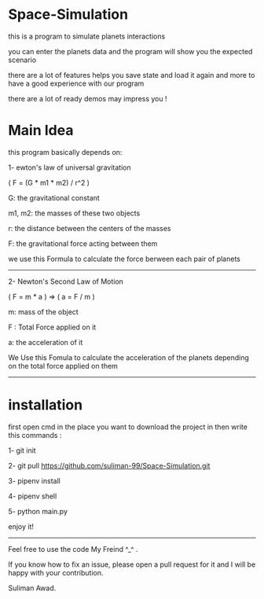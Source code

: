 # Space-Simulation
this is a program to simulate planets interactions

you can enter the planets data and the program will show you the expected scenario

there are a lot of features helps you save state and load it again and more to have a good experience with our program

there are a lot of ready demos may impress you !


# Main Idea
this program basically depends on:

1- ewton's law of universal gravitation

( F = (G * m1 * m2) / r^2 )

G: the gravitational constant

m1, m2: the masses of these two objects

r: the distance between the centers of the masses

F: the gravitational force acting between them

we use this Formula to calculate the force berween each pair of planets

-------------------------------------------

2- Newton's Second Law of Motion

( F = m * a ) => ( a = F / m )

m: mass of the object

F : Total Force applied on it

a: the acceleration of it

We Use this Fomula to calculate the acceleration of the planets depending on the total force applied on them
 
-------------------------------------------

# installation

first open cmd in the place you want to download the project in then write this commands :

1- git init

2- git pull https://github.com/suliman-99/Space-Simulation.git

3- pipenv install

4- pipenv shell

5- python main.py

enjoy it!

-----------------------------------------------

Feel free to use the code My Freind ^_^ .

If you know how to fix an issue, please open a pull request for it and I will be happy with your contribution.

Suliman Awad.
